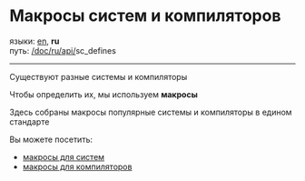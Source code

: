 # Макросы систем и компиляторов

языки: [en](/doc/sc_defines/index.md), **ru**\
путь: [/](/README.md)[doc/](/doc/index.md)[ru/](/doc/ru/index.md)[api/](/doc/ru/api/index.md)sc_defines

---

Существуют разные системы и компиляторы

Чтобы определить их, мы используем **макросы**

Здесь собраны макросы популярные системы и компиляторы в едином стандарте

Вы можете посетить:

+ [макросы для систем](/doc/ru/api/sc_defines/systems.md)
+ [макросы для компиляторов](/doc/ru/api/sc_defines/compilers.md)